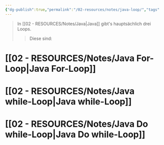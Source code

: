 ```yaml
---
{"dg-publish":true,"permalink":"/02-resources/notes/java-loop/","tags":["code/java/loop"],"updated":"2024-09-23T14:26:19.524+02:00"}
---
```


>In [[02 - RESOURCES/Notes/Java\|Java]] gibt's hauptsächlich drei Loops.
>>Diese sind:

# [[02 - RESOURCES/Notes/Java For-Loop\|Java For-Loop]]
# [[02 - RESOURCES/Notes/Java while-Loop\|Java while-Loop]]
# [[02 - RESOURCES/Notes/Java Do while-Loop\|Java Do while-Loop]]